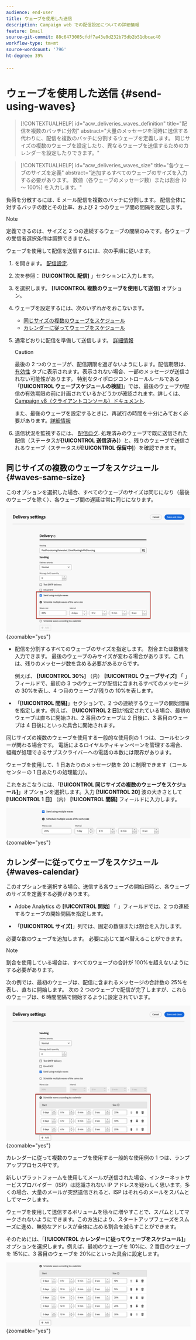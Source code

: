 ```yaml
---
audience: end-user
title: ウェーブを使用した送信
description: Campaign web での配信設定についての詳細情報
feature: Email
source-git-commit: 88c6473005cfdf7a43e0d232b75db2b51dbcac40
workflow-type: tm+mt
source-wordcount: '796'
ht-degree: 39%

---
```



# ウェーブを使用した送信 {#send-using-waves}

>[!CONTEXTUALHELP]
>id="acw_deliveries_waves_definition"
>title="配信を複数のバッチに分割"
>abstract="大量のメッセージを同時に送信する代わりに、配信を複数のバッチに分割するウェーブを定義します。 同じサイズの複数のウェーブを設定したり、異なるウェーブを送信するためのカレンダーを設定したりできます。"

>[!CONTEXTUALHELP]
>id="acw_deliveries_waves_size"
>title="各ウェーブのサイズを定義"
>abstract="追加するすべてのウェーブのサイズを入力する必要があります。 数値（各ウェーブのメッセージ数）または割合 (0 ～ 100%) を入力します。"

負荷を分散するには、E メール配信を複数のバッチに分割します。 配信全体に対するバッチの数とその比率、および 2 つのウェーブ間の間隔を設定します。

>[!NOTE]
>
>定義できるのは、サイズと 2 つの連続するウェーブの間隔のみです。各ウェーブの受信者選択条件は調整できません。

ウェーブを使用して配信を送信するには、次の手順に従います。

1. を開きます。 [配信設定](delivery-settings.md#retries).

1. 次を参照： **[!UICONTROL 配信]** 」セクションに入力します。

1. を選択します。 **[!UICONTROL 複数のウェーブを使用して送信]** オプション。

1. ウェーブを設定するには、次のいずれかをおこないます。

   * [同じサイズの複数のウェーブをスケジュール](#waves-same-size)
   * [カレンダーに従ってウェーブをスケジュール](#waves-calendar)

1. 通常どおりに配信を準備して送信します。 [詳細情報](../msg/gs-deliveries.md)

   >[!CAUTION]
   >
   >最後の 2 つのウェーブが、配信期限を過ぎないようにします。配信期限は、 [有効性](delivery-settings.md#validity) タブに表示されます。表示されない場合、一部のメッセージが送信されない可能性があります。 特別なタイポロジコントロールルールである「**[!UICONTROL ウェーブスケジュールの検証]**」では、最後のウェーブが配信の有効期限の前に計画されているかどうかが確認されます。詳しくは、 [Campaign v8（クライアントコンソール）ドキュメント](https://experienceleague.adobe.com/docs/campaign/automation/campaign-optimization/control-rules.html?lang=ja).
   >
   >また、最後のウェーブを設定するときに、再試行の時間を十分にみておく必要があります。[詳細情報](delivery-settings.md#retries)

1. 送信状況を監視するには、 [配信ログ](../monitor/delivery-logs.md). 処理済みのウェーブで既に送信された配信（ステータスが&#x200B;**[!UICONTROL 送信済み]**）と、残りのウェーブで送信されるウェーブ（ステータスが&#x200B;**[!UICONTROL 保留中]**）を確認できます。

## 同じサイズの複数のウェーブをスケジュール {#waves-same-size}

このオプションを選択した場合、すべてのウェーブのサイズは同じになり（最後のウェーブを除く）、各ウェーブ間の遅延は常に同じになります。

![](assets/waves-same-size.png){zoomable=&quot;yes&quot;}

* 配信を分割するすべてのウェーブのサイズを指定します。 割合または数値を入力できます。 最後のウェーブのみサイズが変わる場合があります。これは、残りのメッセージ数を含める必要があるからです。

  例えば、 **[!UICONTROL 30%]** （内） **[!UICONTROL ウェーブサイズ]** 「 」フィールドで、最初の 3 つのウェーブが配信に含まれるすべてのメッセージの 30%を表し、4 つ目のウェーブが残りの 10%を表します。

* 「**[!UICONTROL 間隔]**」セクションで、2 つの連続するウェーブの開始間隔を指定します。例えば、 **[!UICONTROL 2 日]**&#x200B;が指定されている場合、最初のウェーブは直ちに開始され、2 番目のウェーブは 2 日後に、3 番目のウェーブは 4 日後にといった具合に開始されます。

同じサイズの複数のウェーブを使用する一般的な使用例の 1 つは、コールセンターが関わる場合です。 電話によるロイヤルティキャンペーンを管理する場合、組織が処理できるサブスクライバーへの電話の本数には限界があります。


ウェーブを使用して、1 日あたりのメッセージ数を 20 に制限できます（コールセンターの 1 日あたりの処理能力）。

これをおこなうには、「**[!UICONTROL 同じサイズの複数のウェーブをスケジュール]**」オプションを選択します。入力 **[!UICONTROL 20]** 波の大きさとして **[!UICONTROL 1 日]** （内） **[!UICONTROL 間隔]** フィールドに入力します。

![](assets/waves-call-center.png){zoomable=&quot;yes&quot;}

## カレンダーに従ってウェーブをスケジュール {#waves-calendar}

このオプションを選択する場合、送信する各ウェーブの開始日時と、各ウェーブのサイズを定義する必要があります。

* Adobe Analytics の **[!UICONTROL 開始]** 「 」フィールドでは、2 つの連続するウェーブの開始間隔を指定します。

* 「**[!UICONTROL サイズ]**」列では、固定の数値または割合を入力します。

必要な数のウェーブを追加します。 必要に応じて並べ替えることができます。

>[!NOTE]
>
>割合を使用している場合は、すべてのウェーブの合計が 100%を超えないようにする必要があります。

次の例では、最初のウェーブは、配信に含まれるメッセージの合計数の 25%を表し、直ちに開始します。 次の 2 つのウェーブで配信が完了しますが、これらのウェーブは、6 時間間隔で開始するように設定されています。

![](assets/waves-calendar.png){zoomable=&quot;yes&quot;}

カレンダーに従って複数のウェーブを使用する一般的な使用例の 1 つは、ランプアッププロセス中です。

新しいプラットフォームを使用してメールが送信された場合、インターネットサービスプロバイダー（ISP）は認識されない IP アドレスを疑わしく思います。多くの場合、大量のメールが突然送信されると、ISP はそれらのメールをスパムとしてマークします。

ウェーブを使用して送信するボリュームを徐々に増やすことで、スパムとしてマークされないようにできます。この方法により、スタートアップフェーズをスムーズに進め、無効なアドレスが全体に占める割合を減らすことができます。

そのためには、「**[!UICONTROL カレンダーに従ってウェーブをスケジュール]**」オプションを選択します。例えば、最初のウェーブを 10%に、2 番目のウェーブを 15%に、3 番目のウェーブを 20%にといった具合に設定します。

![](assets/waves-ramp-up.png){zoomable=&quot;yes&quot;}



